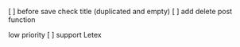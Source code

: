 [ ] before save check title (duplicated and empty)
[ ] add delete post function


low priority
[ ] support Letex